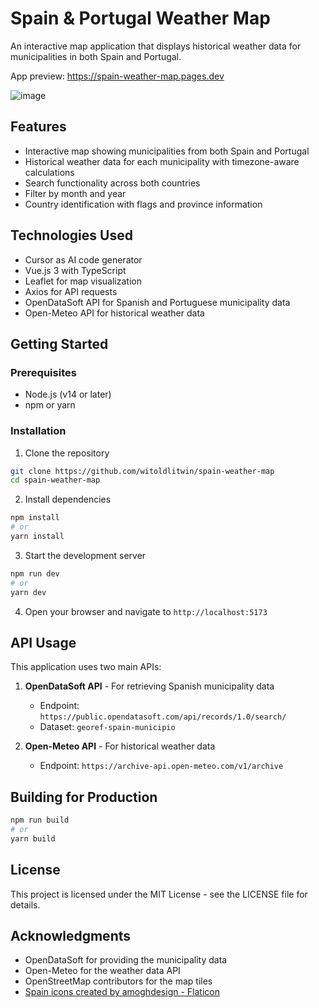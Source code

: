 # Spain & Portugal Weather Map

An interactive map application that displays historical weather data for municipalities in both Spain and Portugal.

App preview: https://spain-weather-map.pages.dev

![image](https://github.com/user-attachments/assets/fadbbadd-e305-4f01-9b93-d67465262566)



## Features

- Interactive map showing municipalities from both Spain and Portugal
- Historical weather data for each municipality with timezone-aware calculations
- Search functionality across both countries
- Filter by month and year
- Country identification with flags and province information

## Technologies Used

- Cursor as AI code generator
- Vue.js 3 with TypeScript
- Leaflet for map visualization
- Axios for API requests
- OpenDataSoft API for Spanish and Portuguese municipality data
- Open-Meteo API for historical weather data

## Getting Started

### Prerequisites

- Node.js (v14 or later)
- npm or yarn

### Installation

1. Clone the repository
```bash
git clone https://github.com/witoldlitwin/spain-weather-map
cd spain-weather-map
```

2. Install dependencies
```bash
npm install
# or
yarn install
```

3. Start the development server
```bash
npm run dev
# or
yarn dev
```

4. Open your browser and navigate to `http://localhost:5173`

## API Usage

This application uses two main APIs:

1. **OpenDataSoft API** - For retrieving Spanish municipality data
   - Endpoint: `https://public.opendatasoft.com/api/records/1.0/search/`
   - Dataset: `georef-spain-municipio`

2. **Open-Meteo API** - For historical weather data
   - Endpoint: `https://archive-api.open-meteo.com/v1/archive`

## Building for Production

```bash
npm run build
# or
yarn build
```

## License

This project is licensed under the MIT License - see the LICENSE file for details.

## Acknowledgments

- OpenDataSoft for providing the municipality data
- Open-Meteo for the weather data API
- OpenStreetMap contributors for the map tiles
- [Spain icons created by amoghdesign - Flaticon](https://www.flaticon.com/free-icons/spain)
